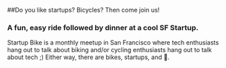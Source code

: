 ##Do you like startups? Bicycles? Then come join us!

### A fun, easy ride followed by dinner at a cool SF Startup.

Startup Bike is a monthly meetup in San Francisco where tech enthusiasts hang out to talk about biking and/or cycling enthusiasts hang out to talk about tech ;)  Either way, there are bikes, startups, and :beer:. 





 